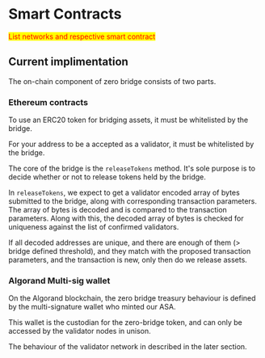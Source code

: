 # Smart Contracts

<mark style="color:red;">List networks and respective smart contract</mark>

## Current implimentation

The on-chain component of zero bridge consists of two parts.

### Ethereum contracts

To use an ERC20 token for bridging assets, it must be whitelisted by the bridge.

For your address to be a accepted as a validator, it must be whitelisted by the bridge.

The core of the bridge is the `releaseTokens` method. It's sole purpose is to decide whether or not to release tokens held by the bridge.

In `releaseTokens`, we expect to get a validator encoded array of bytes submitted to the bridge, along with corresponding transaction parameters. The array of bytes is decoded and is compared to the transaction parameters. Along with this, the decoded array of bytes is checked for uniqueness against the list of confirmed validators. 

If all decoded addresses are unique, and there are enough of them (> bridge defined threshold), and they match with the proposed transaction parameters, and the transaction is new, only then do we release assets.

### Algorand Multi-sig wallet

On the Algorand blockchain, the zero bridge treasury behaviour is defined by the multi-signature wallet who minted our ASA. 

This wallet is the custodian for the zero-bridge token, and can only be accessed by the validator nodes in unison.

The behaviour of the validator network in described in the later section.
